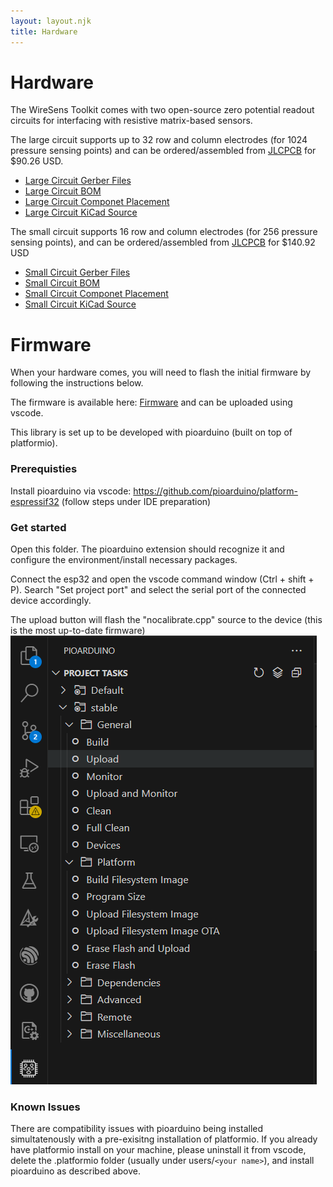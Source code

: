 ```yaml
---
layout: layout.njk
title: Hardware
---
```


# Hardware

The WireSens Toolkit comes with two open-source zero potential readout circuits for interfacing with resistive matrix-based sensors.

The large circuit supports up to 32 row and column electrodes (for 1024 pressure sensing points) and can be ordered/assembled from [JLCPCB](https://jlcpcb.com/) for $90.26 USD.

- [Large Circuit Gerber Files](./assets/gerbers_32.zip)
- [Large Circuit BOM](./assets/bom_32.csv)
- [Large Circuit Componet Placement](./assets/positions_32.csv)
- [Large Circuit KiCad Source](./assets/source_32.zip)

The small circuit supports 16 row and column electrodes (for 256 pressure sensing points), and can be ordered/assembled from [JLCPCB](https://jlcpcb.com/) for $140.92 USD

- [Small Circuit Gerber Files](./assets/gebers_16.zip)
- [Small Circuit BOM](./assets/bom_16.csv)
- [Small Circuit Componet Placement](./assets/positions_16.csv)
- [Small Circuit KiCad Source](./assets/source_16.zip)

# Firmware

When your hardware comes, you will need to flash the initial firmware by following the instructions below. 

The firmware is available here: [Firmware](./assets/WiSensToolkit.zip) and can be uploaded using vscode. 

This library is set up to be developed with pioarduino (built on top of platformio).

### Prerequisties

Install pioarduino via vscode: https://github.com/pioarduino/platform-espressif32 (follow steps under IDE preparation)

### Get started

Open this folder. The pioarduino extension should recognize it and configure the environment/install necessary packages.

Connect the esp32 and open the vscode command window (Ctrl + shift + P). Search "Set project port" and select the serial port of the connected device accordingly.

The upload button will flash the "nocalibrate.cpp" source to the device (this is the most up-to-date firmware)
![upload](./assets/upload.png)

### Known Issues

There are compatibility issues with pioarduino being installed simultatenously with a pre-exisitng installation of platformio. If you already have platformio install on your machine, please uninstall it from vscode, delete the .platformio folder (usually under users/`<your name>`), and install pioarduino as described above.





